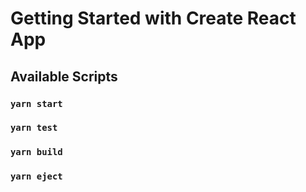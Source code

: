 <!--
Step1. npm install
Step2. npm install inside of client
Step3. build server with npm run build:server
Step4. build client with npm run build:client

  -->

# Getting Started with Create React App

## Available Scripts

### `yarn start`

### `yarn test`

### `yarn build`

### `yarn eject`
